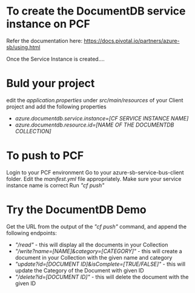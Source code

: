 # To create the DocumentDB service instance on PCF
Refer the documentation here: https://docs.pivotal.io/partners/azure-sb/using.html

Once the Service Instance is created....

# Buld your project
edit the _application.properties_ under _src/main/resources_ of your Client project and add the following properties
* _azure.documentdb.service.instance=[CF SERVICE INSTANCE NAME]_
* _azure.documentdb.resource.id=[NAME OF THE DOCUMENTDB COLLECTION]_

# To push to PCF
Login to your PCF environment
Go to your azure-sb-service-bus-client folder.
Edit the _manifest.yml_ file appropriately. Make sure your service instance name is correct
Run _"cf push"_

# Try the DocumentDB Demo
Get the URL from the output of the _"cf push"_ command, and append
the following endpoints:

* _"/read"_ - this will display all the documents in your Collection
* _"/write?name=[NAME]&category=[CATEGORY]"_ - this will create a document in your Collection with the given name and category
* _"update?id=[DOCUMENT ID]&isComplete=[TRUE/FALSE]"_ - this will update the Category of the Document with given ID
* _"/delete?id=[DOCUMENT ID]"_ - this will delete the document with the given ID
